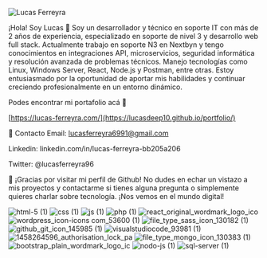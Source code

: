 ![Lucas Ferreyra](https://github.com/user-attachments/assets/b480e136-c5f1-462a-bd8f-9ae55986d93d)



¡Hola! Soy Lucas 👋
Soy un desarrollador y técnico en soporte IT con más de 2 años de experiencia, especializado en soporte de nivel 3 y desarrollo web full stack. 
Actualmente trabajo en soporte N3 en Nextbyn y tengo conocimientos en integraciones API, microservicios, seguridad informática y resolución avanzada de problemas técnicos. 
Manejo tecnologías como Linux, Windows Server, React, Node.js y Postman, entre otras. 
Estoy entusiasmado por la oportunidad de aportar mis habilidades y continuar creciendo profesionalmente en un entorno dinámico.


Podes encontrar mi portafolio acá 🙋

[https://lucas-ferreyra.com/](https://lucasdeep10.github.io/portfolio/)


📧 Contacto
Email: lucasferreyra6991@gmail.com


Linkedin: linkedin.com/in/lucas-ferreyra-bb205a206 


Twitter: @lucasferreyra96


🎉 ¡Gracias por visitar mi perfil de Github!
No dudes en echar un vistazo a mis proyectos y contactarme si tienes alguna pregunta o simplemente quieres charlar sobre tecnología. ¡Nos vemos en el mundo digital!





![html-5 (1)](https://github.com/lucasdeep10/lucasdeep10/assets/88118566/53bda9fc-af0e-44ab-9554-bc9831bcd657)
![css (1)](https://github.com/lucasdeep10/lucasdeep10/assets/88118566/a1b3b5df-f880-4ec1-8b98-b0079587f52a)
![js (1)](https://github.com/lucasdeep10/lucasdeep10/assets/88118566/47d48055-6c54-4a2e-8374-4b9d17bf948e)
![php (1)](https://github.com/lucasdeep10/lucasdeep10/assets/88118566/bc0c7a48-5ce0-44f5-b9d8-5cecb3c09c83)
![react_original_wordmark_logo_ico](https://github.com/lucasdeep10/lucasdeep10/assets/88118566/0620d4ca-4fff-450c-8436-a6ca2051e0f3)
![wordpress_icon-icons com_53600 (1)](https://github.com/lucasdeep10/lucasdeep10/assets/88118566/b874ead7-5ba3-4602-a59f-d57d34e9017d)
![file_type_sass_icon_130182 (1)](https://github.com/lucasdeep10/lucasdeep10/assets/88118566/cd6b2c87-6866-445e-a208-5eeaee8b79c3)
![github_git_icon_145985 (1)](https://github.com/lucasdeep10/lucasdeep10/assets/88118566/09763054-576c-4f09-b716-b504bd5f87b8)
![visualstudiocode_93981 (1)](https://github.com/lucasdeep10/lucasdeep10/assets/88118566/c9ee639b-0c83-48fa-99fc-6adfcab733f8)
![1458264596_authorisation_lock_pa](https://github.com/lucasdeep10/lucasdeep10/assets/88118566/b365e9e1-6a4d-4c19-908a-2a48bfd8b0f8)
![file_type_mongo_icon_130383 (1)](https://github.com/lucasdeep10/lucasdeep10/assets/88118566/430326d3-aaff-4066-bd05-da5b28a76c66)
![bootstrap_plain_wordmark_logo_ic](https://github.com/lucasdeep10/lucasdeep10/assets/88118566/49756218-afbb-498e-90c9-ccce191deae3)
![nodo-js (1)](https://github.com/lucasdeep10/lucasdeep10/assets/88118566/f7f69e6b-4728-44f9-93a4-d57dfd584cf3)
![sql-server (1)](https://github.com/user-attachments/assets/3bf61866-c70a-4122-a9f3-31c23b466598)


